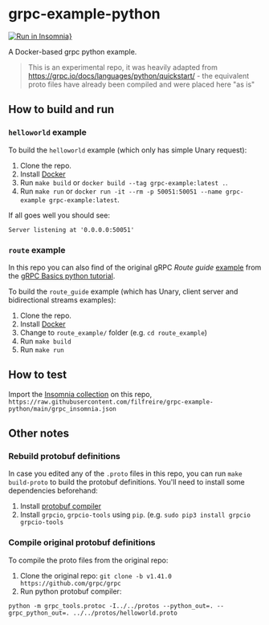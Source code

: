 # grpc-example-python

[![Run in Insomnia}](https://insomnia.rest/images/run.svg)](https://insomnia.rest/run/?label=filfreire%2Fgrpc-example-python&uri=https%3A%2F%2Fraw.githubusercontent.com%2Ffilfreire%2Fgrpc-example-python%2Fmain%2Fgrpc_insomnia.json)

A Docker-based grpc python example.

> This is an experimental repo, it was heavily adapted from https://grpc.io/docs/languages/python/quickstart/ - the equivalent proto files have already been compiled and were placed here "as is"

## How to build and run

### `helloworld` example

To build the `helloworld` example (which only has simple Unary request):

1. Clone the repo.
2. Install [Docker](https://docs.docker.com/get-docker/)
3. Run `make build` or `docker build --tag grpc-example:latest .`.
4. Run `make run` or `docker run -it --rm -p 50051:50051 --name grpc-example grpc-example:latest`.

If all goes well you should see:

```shell
Server listening at '0.0.0.0:50051'
```

### `route` example

In this repo you can also find of the original gRPC *Route guide* [example](https://github.com/grpc/grpc/tree/v1.41.0/examples/python/route_guide) from the [gRPC Basics python tutorial](https://grpc.io/docs/languages/python/basics/).

To build the `route_guide` example (which has Unary, client server and bidirectional streams examples):

1. Clone the repo.
2. Install [Docker](https://docs.docker.com/get-docker/)
3. Change to `route_example/` folder (e.g. `cd route_example`)
4. Run `make build`
5. Run `make run`

## How to test

Import the [Insomnia collection](insomnia://app/import?uri=https://raw.githubusercontent.com/filfreire/grpc-example-python/main/grpc_insomnia.json) on this repo, `https://raw.githubusercontent.com/filfreire/grpc-example-python/main/grpc_insomnia.json`

## Other notes

### Rebuild protobuf definitions

In case you edited any of the `.proto` files in this repo, you can run `make build-proto` to build the protobuf definitions. You'll need to install some dependencies beforehand:

1. Install [protobuf compiler](https://grpc.io/docs/protoc-installation/)
2. Install `grpcio`, `grpcio-tools` using `pip`. (e.g. `sudo pip3 install grpcio grpcio-tools`

### Compile original protobuf definitions 

To compile the proto files from the original repo:

1. Clone the original repo: `git clone -b v1.41.0 https://github.com/grpc/grpc`
2. Run python protobuf compiler:

```shell
python -m grpc_tools.protoc -I../../protos --python_out=. --grpc_python_out=. ../../protos/helloworld.proto
```
